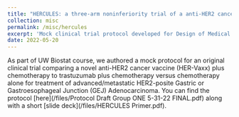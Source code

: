 ```yaml
---
title: "HERCULES: a three-arm noninferiority trial of a anti-HER2 cancer vaccine"
collection: misc
permalink: /misc/hercules
excerpt: 'Mock clinical trial protocol developed for Design of Medical studies course.'
date: 2022-05-20
---
```


As part of UW Biostat course, we authored a mock protocol for an original clinical trial comparing a novel anti-HER2 cancer vaccine (HER-Vaxx) plus chemotherapy to trastuzumab plus chemotherapy versus chemotherapy alone for treatment of advanced/metastatic HER2-posite Gastric or Gastroesophageal Junction (GEJ) Adenocarcinoma. You can find the protocol [here](/files/Protocol Draft Group ONE 5-31-22 FINAL.pdf) along with a short [slide deck](/files/HERCULES Primer.pdf).



